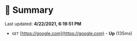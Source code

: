 # 📖 Summary
Last updated: **4/22/2021, 6:19:51 PM**

- `GET` [https://google.com](https://google.com) - **Up** (135ms)

